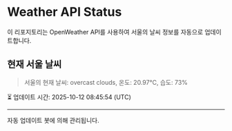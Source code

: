 
# Weather API Status

이 리포지토리는 OpenWeather API를 사용하여 서울의 날씨 정보를 자동으로 업데이트합니다.

## 현재 서울 날씨
> 서울의 현재 날씨: overcast clouds, 온도: 20.97°C, 습도: 73%

⏳ 업데이트 시간: 2025-10-12 08:45:54 (UTC)

---
자동 업데이트 봇에 의해 관리됩니다.
